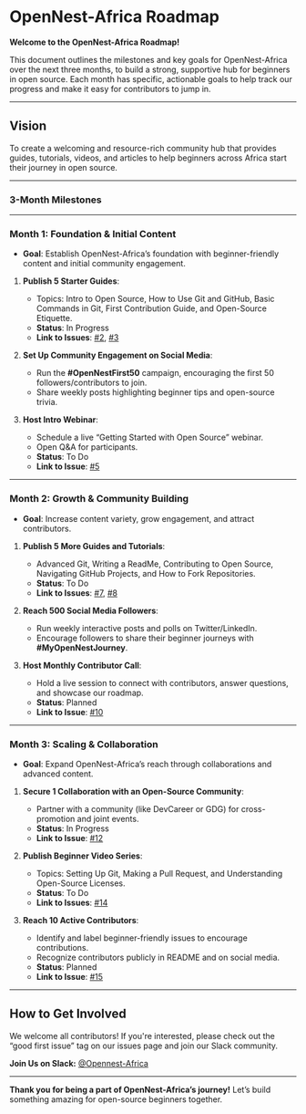 # OpenNest-Africa Roadmap

**Welcome to the OpenNest-Africa Roadmap!**

This document outlines the milestones and key goals for OpenNest-Africa over the next three months, to build a strong, supportive hub for beginners in open source. Each month has specific, actionable goals to help track our progress and make it easy for contributors to jump in.

---

## Vision
To create a welcoming and resource-rich community hub that provides guides, tutorials, videos, and articles to help beginners across Africa start their journey in open source.

---

### **3-Month Milestones**

---

### Month 1: Foundation & Initial Content
- **Goal**: Establish OpenNest-Africa’s foundation with beginner-friendly content and initial community engagement.

1. **Publish 5 Starter Guides**:
   - Topics: Intro to Open Source, How to Use Git and GitHub, Basic Commands in Git, First Contribution Guide, and Open-Source Etiquette.
   - **Status**: In Progress
   - **Link to Issues**: [#2](https://github.com/OpenNest-Africa/repo/issues/2), [#3](https://github.com/OpenNest-Africa/repo/issues/3)

2. **Set Up Community Engagement on Social Media**:
   - Run the **#OpenNestFirst50** campaign, encouraging the first 50 followers/contributors to join.
   - Share weekly posts highlighting beginner tips and open-source trivia.

3. **Host Intro Webinar**:
   - Schedule a live “Getting Started with Open Source” webinar.
   - Open Q&A for participants.
   - **Status**: To Do
   - **Link to Issue**: [#5](https://github.com/OpenNest-Africa/repo/issues/5)

---

### Month 2: Growth & Community Building
- **Goal**: Increase content variety, grow engagement, and attract contributors.

1. **Publish 5 More Guides and Tutorials**:
   - Advanced Git, Writing a ReadMe, Contributing to Open Source, Navigating GitHub Projects, and How to Fork Repositories.
   - **Status**: To Do
   - **Link to Issues**: [#7](https://github.com/OpenNest-Africa/repo/issues/7), [#8](https://github.com/OpenNest-Africa/repo/issues/8)

2. **Reach 500 Social Media Followers**:
   - Run weekly interactive posts and polls on Twitter/LinkedIn.
   - Encourage followers to share their beginner journeys with **#MyOpenNestJourney**.

3. **Host Monthly Contributor Call**:
   - Hold a live session to connect with contributors, answer questions, and showcase our roadmap.
   - **Status**: Planned
   - **Link to Issue**: [#10](https://github.com/OpenNest-Africa/repo/issues/10)

---

### Month 3: Scaling & Collaboration
- **Goal**: Expand OpenNest-Africa’s reach through collaborations and advanced content.

1. **Secure 1 Collaboration with an Open-Source Community**:
   - Partner with a community (like DevCareer or GDG) for cross-promotion and joint events.
   - **Status**: In Progress
   - **Link to Issue**: [#12](https://github.com/OpenNest-Africa/repo/issues/12)

2. **Publish Beginner Video Series**:
   - Topics: Setting Up Git, Making a Pull Request, and Understanding Open-Source Licenses.
   - **Status**: To Do
   - **Link to Issues**: [#14](https://github.com/OpenNest-Africa/repo/issues/14)

3. **Reach 10 Active Contributors**:
   - Identify and label beginner-friendly issues to encourage contributions.
   - Recognize contributors publicly in README and on social media.
   - **Status**: Planned
   - **Link to Issue**: [#15](https://github.com/OpenNest-Africa/repo/issues/15)

---

## How to Get Involved
We welcome all contributors! If you're interested, please check out the “good first issue” tag on our issues page and join our Slack community.

**Join Us on Slack:** [@Opennest-Africa](https://join.slack.com/t/opennestafrica/shared_invite/zt-2thai992d-d5UqQ0FYHhj4Boty5S5UKA)  

--- 

**Thank you for being a part of OpenNest-Africa’s journey!** Let’s build something amazing for open-source beginners together.

